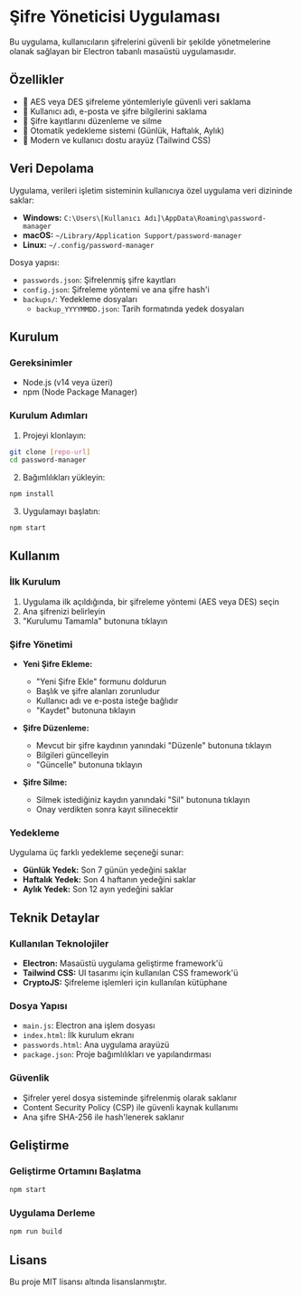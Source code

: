 # Şifre Yöneticisi Uygulaması

Bu uygulama, kullanıcıların şifrelerini güvenli bir şekilde yönetmelerine olanak sağlayan bir Electron tabanlı masaüstü uygulamasıdır.

## Özellikler

- 🔐 AES veya DES şifreleme yöntemleriyle güvenli veri saklama
- 👤 Kullanıcı adı, e-posta ve şifre bilgilerini saklama
- 🔄 Şifre kayıtlarını düzenleme ve silme
- 💾 Otomatik yedekleme sistemi (Günlük, Haftalık, Aylık)
- 🎨 Modern ve kullanıcı dostu arayüz (Tailwind CSS)

## Veri Depolama

Uygulama, verileri işletim sisteminin kullanıcıya özel uygulama veri dizininde saklar:

- **Windows:** `C:\Users\[Kullanıcı Adı]\AppData\Roaming\password-manager`
- **macOS:** `~/Library/Application Support/password-manager`
- **Linux:** `~/.config/password-manager`

Dosya yapısı:

- `passwords.json`: Şifrelenmiş şifre kayıtları
- `config.json`: Şifreleme yöntemi ve ana şifre hash'i
- `backups/`: Yedekleme dosyaları
  - `backup_YYYYMMDD.json`: Tarih formatında yedek dosyaları

## Kurulum

### Gereksinimler

- Node.js (v14 veya üzeri)
- npm (Node Package Manager)

### Kurulum Adımları

1. Projeyi klonlayın:

```bash
git clone [repo-url]
cd password-manager
```

2. Bağımlılıkları yükleyin:

```bash
npm install
```

3. Uygulamayı başlatın:

```bash
npm start
```

## Kullanım

### İlk Kurulum

1. Uygulama ilk açıldığında, bir şifreleme yöntemi (AES veya DES) seçin
2. Ana şifrenizi belirleyin
3. "Kurulumu Tamamla" butonuna tıklayın

### Şifre Yönetimi

- **Yeni Şifre Ekleme:**

  - "Yeni Şifre Ekle" formunu doldurun
  - Başlık ve şifre alanları zorunludur
  - Kullanıcı adı ve e-posta isteğe bağlıdır
  - "Kaydet" butonuna tıklayın

- **Şifre Düzenleme:**

  - Mevcut bir şifre kaydının yanındaki "Düzenle" butonuna tıklayın
  - Bilgileri güncelleyin
  - "Güncelle" butonuna tıklayın

- **Şifre Silme:**
  - Silmek istediğiniz kaydın yanındaki "Sil" butonuna tıklayın
  - Onay verdikten sonra kayıt silinecektir

### Yedekleme

Uygulama üç farklı yedekleme seçeneği sunar:

- **Günlük Yedek:** Son 7 günün yedeğini saklar
- **Haftalık Yedek:** Son 4 haftanın yedeğini saklar
- **Aylık Yedek:** Son 12 ayın yedeğini saklar

## Teknik Detaylar

### Kullanılan Teknolojiler

- **Electron:** Masaüstü uygulama geliştirme framework'ü
- **Tailwind CSS:** UI tasarımı için kullanılan CSS framework'ü
- **CryptoJS:** Şifreleme işlemleri için kullanılan kütüphane

### Dosya Yapısı

- `main.js`: Electron ana işlem dosyası
- `index.html`: İlk kurulum ekranı
- `passwords.html`: Ana uygulama arayüzü
- `package.json`: Proje bağımlılıkları ve yapılandırması

### Güvenlik

- Şifreler yerel dosya sisteminde şifrelenmiş olarak saklanır
- Content Security Policy (CSP) ile güvenli kaynak kullanımı
- Ana şifre SHA-256 ile hash'lenerek saklanır

## Geliştirme

### Geliştirme Ortamını Başlatma

```bash
npm start
```

### Uygulama Derleme

```bash
npm run build
```

## Lisans

Bu proje MIT lisansı altında lisanslanmıştır.
